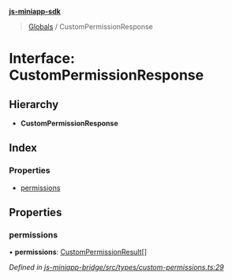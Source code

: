 **[js-miniapp-sdk](../README.md)**

> [Globals](../README.md) / CustomPermissionResponse

# Interface: CustomPermissionResponse

## Hierarchy

* **CustomPermissionResponse**

## Index

### Properties

* [permissions](custompermissionresponse.md#permissions)

## Properties

### permissions

•  **permissions**: [CustomPermissionResult](custompermissionresult.md)[]

*Defined in [js-miniapp-bridge/src/types/custom-permissions.ts:29](https://github.com/rakutentech/js-miniapp/blob/acdf92c/js-miniapp-bridge/src/types/custom-permissions.ts#L29)*
